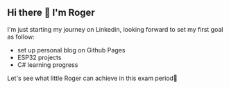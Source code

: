 ## Hi there 👋 I'm Roger
I'm just starting my journey on Linkedin, looking forward to set my first goal as follow:

- set up personal blog on Github Pages
- ESP32 projects
- C# learning progress

Let's see what little Roger can achieve in this exam period🤨

<!--
**RogerFooo/RogerFooo** is a ✨ _special_ ✨ repository because its `README.md` (this file) appears on your GitHub profile.

Here are some ideas to get you started:

- 🔭 I’m currently working on ...
- 🌱 I’m currently learning ...
- 👯 I’m looking to collaborate on ...
- 🤔 I’m looking for help with ...
- 💬 Ask me about ...
- 📫 How to reach me: ...
- 😄 Pronouns: ...
- ⚡ Fun fact: ...
-->
